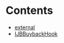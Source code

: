 # Contents
- [external](/docs/v4/api/buyback-hook/interfaces/external)
- [IJBBuybackHook](IJBBuybackHook.md)
